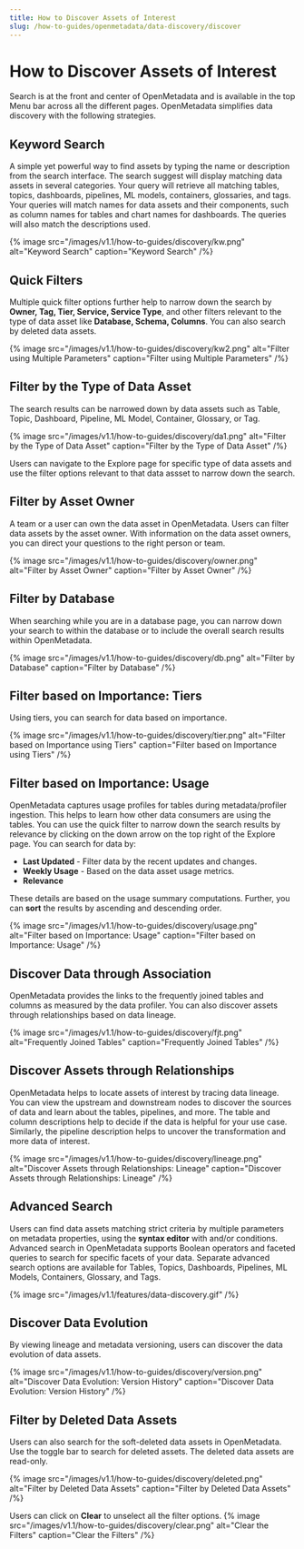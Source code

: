 ```yaml
---
title: How to Discover Assets of Interest
slug: /how-to-guides/openmetadata/data-discovery/discover
---
```


# How to Discover Assets of Interest

Search is at the front and center of OpenMetadata and is available in the top Menu bar across all the different pages. OpenMetadata simplifies data discovery with the following strategies.

## Keyword Search
A simple yet powerful way to find assets by typing the name or description from the search interface. The search suggest will display matching data assets in several categories. Your query will retrieve all matching tables, topics, dashboards, pipelines, ML models, containers, glossaries, and tags. Your queries will match names for data assets and their components, such as column names for tables and chart names for dashboards. The queries will also match the descriptions used.

{% image
src="/images/v1.1/how-to-guides/discovery/kw.png"
alt="Keyword Search"
caption="Keyword Search"
/%}

## Quick Filters
Multiple quick filter options further help to narrow down the search by **Owner, Tag, Tier, Service, Service Type**, and other filters relevant to the type of data asset like **Database, Schema, Columns**. You can also search by deleted data assets.

{% image
src="/images/v1.1/how-to-guides/discovery/kw2.png"
alt="Filter using Multiple Parameters"
caption="Filter using Multiple Parameters"
/%}

## Filter by the Type of Data Asset
The search results can be narrowed down by data assets such as Table, Topic, Dashboard, Pipeline, ML Model, Container, Glossary, or Tag.

{% image
src="/images/v1.1/how-to-guides/discovery/da1.png"
alt="Filter by the Type of Data Asset"
caption="Filter by the Type of Data Asset"
/%}

Users can navigate to the Explore page for specific type of data assets and use the filter options relevant to that data assset to narrow down the search.

## Filter by Asset Owner
A team or a user can own the data asset in OpenMetadata. Users can filter data assets by the asset owner. With information on the data asset owners, you can direct your questions to the right person or team.

{% image
src="/images/v1.1/how-to-guides/discovery/owner.png"
alt="Filter by Asset Owner"
caption="Filter by Asset Owner"
/%}

## Filter by Database
When searching while you are in a database page, you can narrow down your search to within the database or to include the overall search results within OpenMetadata.

{% image
src="/images/v1.1/how-to-guides/discovery/db.png"
alt="Filter by Database"
caption="Filter by Database"
/%}

## Filter based on Importance: Tiers
Using tiers, you can search for data based on importance.

{% image
src="/images/v1.1/how-to-guides/discovery/tier.png"
alt="Filter based on Importance using Tiers"
caption="Filter based on Importance using Tiers"
/%}

## Filter based on Importance: Usage
OpenMetadata captures usage profiles for tables during metadata/profiler ingestion. This helps to learn how other data consumers are using the tables. You can use the quick filter to narrow down the search results by relevance by clicking on the down arrow on the top right of the Explore page. You can search for data by:
- **Last Updated** - Filter data by the recent updates and changes.
- **Weekly Usage** - Based on the data asset usage metrics.
- **Relevance**

These details are based on the usage summary computations. Further, you can **sort** the results by ascending and descending order.

{% image
src="/images/v1.1/how-to-guides/discovery/usage.png"
alt="Filter based on Importance: Usage"
caption="Filter based on Importance: Usage"
/%}

## Discover Data through Association
OpenMetadata provides the links to the frequently joined tables and columns as measured by the data profiler. You can also discover assets through relationships based on data lineage.

{% image
src="/images/v1.1/how-to-guides/discovery/fjt.png"
alt="Frequently Joined Tables"
caption="Frequently Joined Tables"
/%}

## Discover Assets through Relationships
OpenMetadata helps to locate assets of interest by tracing data lineage. You can view the upstream and downstream nodes to discover the sources of data and learn about the tables, pipelines, and more. The table and column descriptions help to decide if the data is helpful for your use case. Similarly, the pipeline description helps to uncover the transformation and more data of interest.

{% image
src="/images/v1.1/how-to-guides/discovery/lineage.png"
alt="Discover Assets through Relationships: Lineage"
caption="Discover Assets through Relationships: Lineage"
/%}

## Advanced Search
Users can find data assets matching strict criteria by multiple parameters on metadata properties, using the **syntax editor** with and/or conditions. Advanced search in OpenMetadata supports Boolean operators and faceted queries to search for specific facets of your data. Separate advanced search options are available for Tables, Topics, Dashboards, Pipelines, ML Models, Containers, Glossary, and Tags.

{% image
  src="/images/v1.1/features/data-discovery.gif"
/%}

## Discover Data Evolution
By viewing lineage and metadata versioning, users can discover the data evolution of data assets.

{% image
src="/images/v1.1/how-to-guides/discovery/version.png"
alt="Discover Data Evolution: Version History"
caption="Discover Data Evolution: Version History"
/%}

## Filter by Deleted Data Assets
Users can also search for the soft-deleted data assets in OpenMetadata. Use the toggle bar to search for deleted assets. The deleted data assets are read-only.

{% image
src="/images/v1.1/how-to-guides/discovery/deleted.png"
alt="Filter by Deleted Data Assets"
caption="Filter by Deleted Data Assets"
/%}

Users can click on **Clear** to unselect all the filter options.
{% image
src="/images/v1.1/how-to-guides/discovery/clear.png"
alt="Clear the Filters"
caption="Clear the Filters"
/%}